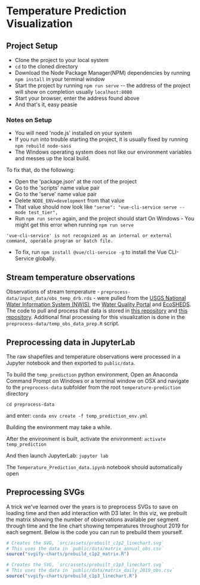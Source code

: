 # Temperature Prediction Visualization


## Project Setup
- Clone the project to your local system
- `cd` to the cloned directory
- Download the Node Package Manager(NPM) dependencies by running `npm install` in your terminal window
- Start the project by running `npm run serve` -- the address of the project will show on completion usually `localhost:8080`
- Start your browser, enter the address found above
- And that's it, easy peasie

### Notes on Setup
- You will need 'node.js' installed on your system
- If you run into trouble starting the project, it is usually fixed by running `npm rebuild node-sass`
- The Windows operating system does not like our environment variables and messes up the local build.

To fix that, do the following: 
- Open the 'package.json' at the root of the project
- Go to the 'scripts' name value pair
- Go to the 'serve' name value pair
- Delete `NODE_ENV=development` from that value
- That value should now look like `"serve": "vue-cli-service serve --mode test_tier",`
- Run `npm run serve` again, and the project should start
On Windows -
You might get this error when running ``npm run serve``

``'vue-cli-service' is not recognized as an internal or external command,
  operable program or batch file.``
  
- To fix, run ``npm install @vue/cli-service -g`` to install the Vue CLI-Service globally.

## Stream temperature observations
Observations of stream temperature - `preprocess-data/input_data/obs_temp_drb.rds` - were pulled from the [USGS National Water Information System (NWIS)](https://waterdata.usgs.gov/nwis), the [Water Quality Portal](https://www.waterqualitydata.us/) and [EcoSHEDS](http://db.ecosheds.org/). The code to pull and process that data is stored in [this repository](https://github.com/USGS-R/2wp-temp-observations) and [this repository](https://github.com/USGS-R/delaware-model-prep). Additional final processing for this visualization is done in the `preprocess-data/temp_obs_data_prep.R` script.

## Preprocessing data in JupyterLab
The raw shapefiles and temperature observations were processed in a Jupyter notebook and then exported to `public/data`.

To build the `temp_prediction` python environment,
Open an Anaconda Command Prompt on Windows or a terminal window on OSX and navigate to the `preprocess-data` subfolder from the root `temperature-prediction` directory

`cd preprocess-data`

and enter:
`conda env create -f temp_prediction_env.yml`

Building the environment may take a while.

After the environment is built, activate the environment:
`activate temp_prediction`

And then launch JupyterLab:
`jupyter lab`

The `Temperature_Prediction_data.ipynb` notebook should automatically open

## Preprocessing SVGs

A trick we've learned over the years is to preprocess SVGs to save on loading time and then add interaction with D3 later. In this viz, we prebuilt the matrix showing the number of observations available per segment through time and the line chart showing temperatures throughout 2019 for each segment. Below is the code you can run to prebuild them yourself. 

```r
# Creates the SVG, `src/assets/prebuilt_c1p2_linechart.svg`
# This uses the data in `public/data/matrix_annual_obs.csv`
source("svgify-charts/prebuild_c1p2_matrix.R")

# Creates the SVG, `src/assets/prebuilt_c1p3_linechart.svg`
# This uses the data in `public/data/matrix_daily_2019_obs.csv`
source("svgify-charts/prebuild_c1p3_linechart.R")
```
